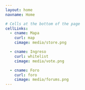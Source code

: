 ```yaml
---
layout: home
navname: Home

# Cells at the bottom of the page
cellLinks:
  - cname: Mapa
    curl: map
    cimage: media/store.png

  - cname: Ingreso
    curl: whitelist
    cimage: media/vote.png

  - cname: Foro
    curl: foro
    cimage: media/forums.png
---
```

